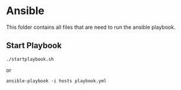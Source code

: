 # Ansible
This folder contains all files that are need to run the ansible playbook.
## Start Playbook
```console
./startplaybook.sh
```
or
```console
ansible-playbook -i hosts playbook.yml
```

